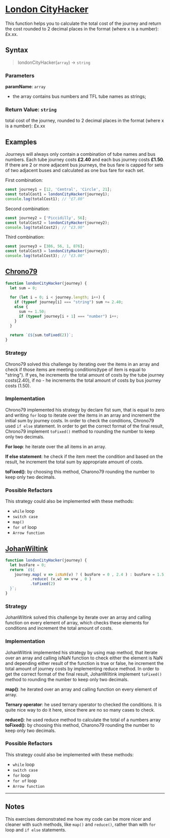 # [London CityHacker](https://www.codewars.com/kata/5bce125d3bb2adff0d000245/javascript)

 This function helps you to calculate the total cost of the journey and return the cost rounded to 2 decimal places in the format (where x is a number): £x.xx.

## Syntax

> londonCityHacker(`array`) -> `string`

### Parameters

**paramName**: `array`

- the array contains bus numbers and TFL tube names as strings;

### Return Value: `string`

total cost of the journey, rounded to 2 decimal places in the format (where x is a number): £x.xx

## Examples

Journeys will always only contain a combination of tube names and bus numbers. Each tube journey costs **£2.40** and each bus journey costs **£1.50**. If there are 2 or more adjacent bus journeys, the bus fare is capped for sets of two adjacent buses and calculated as one bus fare for each set.

First combination:

```js
const journey1 = [12, 'Central', 'Circle', 21];
const totalCost1 = londonCityHacker(journey1);
console.log(totalCost1); // "£7.80"
```

Second combination:

```js
const journey2 = ['Piccidilly', 56];
const totalCost2 = londonCityHacker(journey2);
console.log(totalCost2); // "£3.90"
```

Third combination:

```js
const journey3 = [386, 56, 1, 876];
const totalCost3 = londonCityHacker(journey3);
console.log(totalCost3); // "£3.00"
```

## [Chrono79](https://www.codewars.com/users/Chrono79)

```js
function londonCityHacker(journey) {
  let sum = 0;
  
  for (let i = 0; i < journey.length; i++) {
    if (typeof journey[i] === "string") sum += 2.40;
    else {
      sum += 1.50;
      if (typeof journey[i + 1] === "number") i++;
    }  
  }
  
  return `£${sum.toFixed(2)}`;
}
```

### Strategy

Chrono79 solved this challenge by iterating over the items in an array and check if those items are meeting conditions(type of item is equal to "string"). If yes, he increments the total amount of costs by the tube journey costs(2.40), if no - he increments the total amount of costs by bus journey costs (1.50).


### Implementation

Chrono79 implemented his strategy by declare fist sum, that is equal to zero and  writing `for` loop to iterate over the items in an array and increment the initial sum by journey costs. In order to check the conditions, Chrono79 used `if else` statement. In order to get the correct format of the final result, Chrono79 implement `toFixed()` method to rounding the number to keep only two decimals.

**For loop**: he iterate over the all items in an array.

**If else statement**: he check if the item meet the condition and based on the result, he increment the total sum by appropriate amount of costs.

**toFixed()**: by choosing this method, Charono79 rounding the number to keep only two decimals.

### Possible Refactors

This strategy could also be implemented with these methods:
- `while` loop
- `switch case`
- `map()`
- `for of` loop
- `Arrow function`

## [JohanWiltink](https://www.codewars.com/users/JohanWiltink)

```js
function londonCityHacker(journey) {
  let busFare = 0;
  return `£${
    journey.map( v => isNaN(v) ? ( busFare = 0 , 2.4 ) : busFare = 1.5 - busFare )
           .reduce( (v,w) => v+w , 0 )
           .toFixed(2)
  }`;
}
```

### Strategy

JohanWiltink solved this challenge by iterate over an array and calling function on every element of array, which checks these elements for conditions and increment the total amount of costs.


### Implementation

JohanWiltink implemented his strategy by using map method, that iterate over an array and calling isNaN function to check either the element is NaN and depending either result of the function is true or false, he increment the total amount of journey costs by implementing reduce method. In order to get the correct format of the final result, JohanWiltink implement `toFixed()` method to rounding the number to keep only two decimals.

**map()**: he iterated over an array and calling function on every element of array.

**Ternary operator**: he used ternary operator to checked the conditions. It is quite nice way to do it here, since there are no so many cases to check.

**reduce()**: he used reduce method to calculate the total of a numbers array
**toFixed()**: by choosing this method, Charono79 rounding the number to keep only two decimals.

### Possible Refactors

This strategy could also be implemented with these methods:
- `while` loop
- `switch case`
- `for` loop
- `for of` loop
- `Arrow function`

---

## Notes

This exercises demonstrated me how my code can be more nicer and cleaner with such methods, like `map()` and `reduce()`, rather than with `for` loop and `if else` statements. 